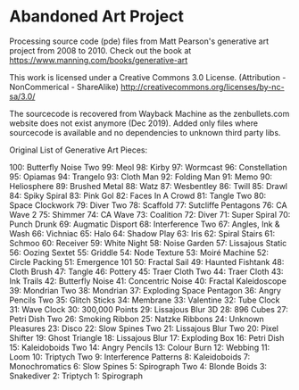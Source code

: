 # Abandoned Art Project

Processing source code (pde) files from Matt Pearson's generative art project from 2008 to 2010.
Check out the book at https://www.manning.com/books/generative-art

This work is licensed under a Creative Commons 3.0 License.
(Attribution - NonCommerical - ShareAlike)
http://creativecommons.org/licenses/by-nc-sa/3.0/

The sourcecode is recovered from Wayback Machine as the zenbullets.com website does not exist anymore (Dec 2019).
Added only files where sourcecode is available and no dependencies to unknown third party libs.

Original List of Generative Art Pieces:

100: Butterfly Noise Two 
99: Meol 
98: Kirby
97: Wormcast
96: Constellation
95: Opiamas
94: Trangelo
93: Cloth Man
92: Folding Man
91: Memo
90: Heliosphere
89: Brushed Metal
88: Watz
87: Wesbentley
86: Twill
85: Drawl
84: Spiky Spiral
83: Pink Gol
82: Faces In A Crowd
81: Tangle Two
80: Space Clockwork
79: Diver Two
78: Scaffold
77: Sutcliffe Pentagons
76: CA Wave 2
75: Shimmer
74: CA Wave
73: Coalition
72: Diver
71: Super Spiral
70: Punch Drunk
69: Augmatic Disport
68: Interference Two
67: Angles, Ink & Wash
66: Vichniac
65: Halo
64: Shadow Play
63: Iris
62: Spiral Stairs
61: Schmoo
60: Receiver
59: White Night
58: Noise Garden
57: Lissajous Static
56: Oozing Sextet
55: Griddle
54: Node Texture
53: Moiré Machine
52: Circle Packing
51: Emergence 101
50: Fractal Sail
49: Haunted Fishtank
48: Cloth Brush
47: Tangle
46: Pottery
45: Traer Cloth Two
44: Traer Cloth
43: Ink Trails
42: Butterfly Noise
41: Concentric Noise
40: Fractal Kaleidoscope
39: Mondrian Two
38: Mondrian
37: Exploding Space Pentagon
36: Angry Pencils Two
35: Glitch Sticks
34: Membrane
33: Valentine
32: Tube Clock
31: Wave Clock
30: 300,000 Points
29: Lissajous Blur 3D
28: 896 Cubes
27: Petri Dish Two
26: Smoking Ribbon
25: Natzke Ribbons
24: Unknown Pleasures
23: Disco
22: Slow Spines Two
21: Lissajous Blur Two
20: Pixel Shifter
19: Ghost Triangle
18: Lissajous Blur
17: Exploding Box
16: Petri Dish
15: Kaleidoboids Two
14: Angry Pencils
13: Colour Burn
12: Webbing
11: Loom
10: Triptych Two
9: Interference Patterns
8: Kaleidoboids
7: Monochromatics
6: Slow Spines
5: Spirograph Two
4: Blonde Boids
3: Snakediver
2: Triptych
1: Spirograph
